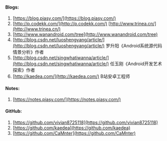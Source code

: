 #### Blogs:

1. [https://blog.piasy.com/](https://blog.piasy.com/)
2. [http://p.codekk.com/](http://p.codekk.com/)    [http://www.trinea.cn/](http://www.trinea.cn/)
3. [http://www.wanandroid.com/tree](http://www.wanandroid.com/tree)
4. [http://blog.csdn.net/luoshengyang/article/](http://blog.csdn.net/luoshengyang/article/)      罗升阳《Android系统源代码情景分析》作者
5. [http://blog.csdn.net/singwhatiwanna/article/](http://blog.csdn.net/singwhatiwanna/article/)  任玉刚《Android开发艺术探索》作者
6. [http://kaedea.com/](http://kaedea.com/) B站安卓工程师

#### Notes:

1. [https://notes.piasy.com/](https://notes.piasy.com/)

#### GitHub:

1. [https://github.com/vivian8725118](https://github.com/vivian8725118)
2. [https://github.com/kaedea](https://github.com/kaedea)
3. [https://github.com/CaMnter](https://github.com/CaMnter)




